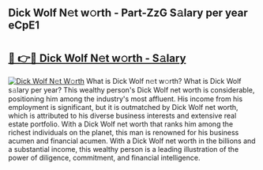 ## Dick Wolf N𝚎t w𝚘rth - Part-ZzG S𝚊lary per year eCpE1

# <h2><a href="http://gc4b34u.nevu.top/?p=Dick+Wolf">🔗 👉🔴 Dick Wolf N𝚎t w𝚘rth - S𝚊lary</a></h2>

[![Dick Wolf N𝚎t W𝚘rth](https://i.imgur.com/Oavwk0R.jpeg)](http://gc4b34u.nevu.top/?p=Dick+Wolf)
What is Dick Wolf n𝚎t w𝚘rth? What is Dick Wolf s𝚊lary per year?
This wealthy person's Dick Wolf net worth is considerable, positioning him among the industry's most affluent. His income from his employment is significant, but it is outmatched by Dick Wolf net worth, which is attributed to his diverse business interests and extensive real estate portfolio. With a Dick Wolf net worth that ranks him among the richest individuals on the planet, this man is renowned for his business acumen and financial acumen. With a Dick Wolf net worth in the billions and a substantial income, this wealthy person is a leading illustration of the power of diligence, commitment, and financial intelligence.
